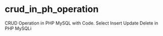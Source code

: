# crud_in_ph_operation
CRUD Operation in PHP MySQL with Code. Select Insert Update Delete in PHP MySQLi
